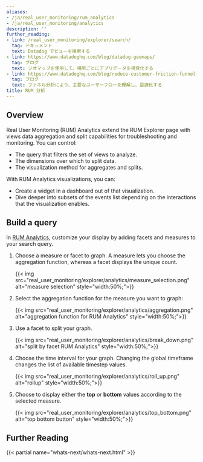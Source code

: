 ```yaml
---
aliases:
- /ja/real_user_monitoring/rum_analytics
- /ja/real_user_monitoring/analytics
description: ''
further_reading:
- link: /real_user_monitoring/explorer/search/
  tag: ドキュメント
  text: Datadog でビューを検索する
- link: https://www.datadoghq.com/blog/datadog-geomaps/
  tag: ブログ
  text: ジオマップを使用して、場所ごとにアプリデータを視覚化する
- link: https://www.datadoghq.com/blog/reduce-customer-friction-funnel-analysis/
  tag: ブログ
  text: ファネル分析により、主要なユーザーフローを理解し、最適化する
title: RUM 分析
---
```


## Overview

Real User Monitoring (RUM) Analytics extend the RUM Explorer page with views data aggregation and split capabilities for troubleshooting and monitoring. You can control:

* The query that filters the set of views to analyze.
* The dimensions over which to split data.
* The visualization method for aggregates and splits.

With RUM Analytics visualizations, you can:

* Create a widget in a dashboard out of that visualization.
* Dive deeper into subsets of the events list depending on the interactions that the visualization enables.

## Build a query

In [RUM Analytics][1], customize your display by adding facets and measures to your search query. 

1. Choose a measure or facet to graph. A measure lets you choose the aggregation function, whereas a facet displays the unique count.

    {{< img src="real_user_monitoring/explorer/analytics/measure_selection.png" alt="measure selection" style="width:50%;">}}
2. Select the aggregation function for the measure you want to graph:

    {{< img src="real_user_monitoring/explorer/analytics/aggregation.png" alt="aggregation function for RUM Analytics" style="width:50%;">}}

3. Use a facet to split your graph.

    {{< img src="real_user_monitoring/explorer/analytics/break_down.png" alt="split by facet RUM Analytics" style="width:50%;">}}

4. Choose the time interval for your graph. Changing the global timeframe changes the list of available timestep values.

    {{< img src="real_user_monitoring/explorer/analytics/roll_up.png" alt="rollup" style="width:50%;">}}

5. Choose to display either the **top** or **bottom** values according to the selected measure.

    {{< img src="real_user_monitoring/explorer/analytics/top_bottom.png" alt="top bottom button" style="width:50%;">}}

## Further Reading

{{< partial name="whats-next/whats-next.html" >}}

[1]: https://app.datadoghq.com/rum/analytics